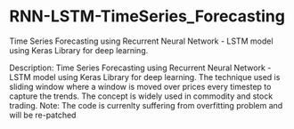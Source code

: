 # RNN-LSTM-TimeSeries_Forecasting
Time Series Forecasting using Recurrent Neural Network - LSTM model using Keras Library for deep learning.

Description: Time Series Forecasting using Recurrent Neural Network - LSTM model using Keras Library for deep learning.
The technique used is sliding window where a window is moved over prices every timestep to capture the trends. 
The concept is widely used in commodity and stock trading. 
Note: The code is currenlty suffering from overfitting problem and will be re-patched
